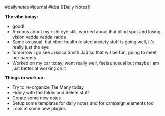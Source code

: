 #dailynotes #journal #idea
[[Daily Notes]]

**The vibe today:**
- good! 
- Anxious about my right eye still, worried about that blind spot and losing vision yadda yadda yadda
- Same as usual, but other health related anxiety stuff is going well, it's really just the eye 
- tomorrow I go see Jessica Smith JJS so that will be fun, going to meet her parents
- Worked on my car today, went really well, feels unusual but maybe I am just better at working on it

**Things to work on:**
- Try to re-organize The Many today
- Fiddly with the folder and delete stuff
- Create some new notes 
- Setup some templates for daily notes and for campaign elements too
- Look at some new plugins 